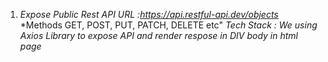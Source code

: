 1. *Expose Public Rest API URL :https://api.restful-api.dev/objects*
   *Methods GET, POST, PUT, PATCH, DELETE etc" 
*Tech Stack : We using Axios Library to expose API and render respose in DIV body in html page*
